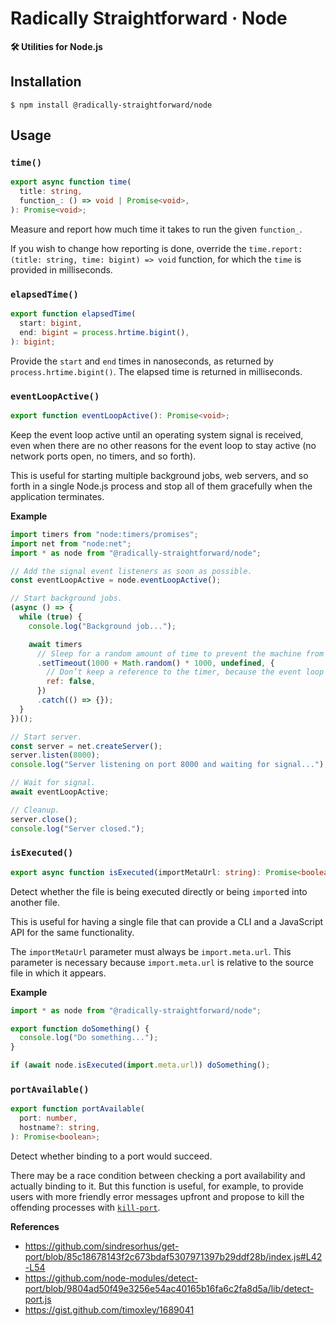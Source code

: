 # Radically Straightforward · Node

**🛠️ Utilities for Node.js**

## Installation

```console
$ npm install @radically-straightforward/node
```

## Usage

<!-- DOCUMENTATION START: ./source/index.mts -->

### `time()`

```typescript
export async function time(
  title: string,
  function_: () => void | Promise<void>,
): Promise<void>;
```

Measure and report how much time it takes to run the given `function_`.

If you wish to change how reporting is done, override the `time.report: (title: string, time: bigint) => void` function, for which the `time` is provided in milliseconds.

### `elapsedTime()`

```typescript
export function elapsedTime(
  start: bigint,
  end: bigint = process.hrtime.bigint(),
): bigint;
```

Provide the `start` and `end` times in nanoseconds, as returned by `process.hrtime.bigint()`. The elapsed time is returned in milliseconds.

### `eventLoopActive()`

```typescript
export function eventLoopActive(): Promise<void>;
```

Keep the event loop active until an operating system signal is received, even when there are no other reasons for the event loop to stay active (no network ports open, no timers, and so forth).

This is useful for starting multiple background jobs, web servers, and so forth in a single Node.js process and stop all of them gracefully when the application terminates.

**Example**

```javascript
import timers from "node:timers/promises";
import net from "node:net";
import * as node from "@radically-straightforward/node";

// Add the signal event listeners as soon as possible.
const eventLoopActive = node.eventLoopActive();

// Start background jobs.
(async () => {
  while (true) {
    console.log("Background job...");

    await timers
      // Sleep for a random amount of time to prevent the machine from being overloaded with all background jobs firing at the same time.
      .setTimeout(1000 + Math.random() * 1000, undefined, {
        // Don’t keep a reference to the timer, because the event loop will be kept alive by `eventLoopActive` and we want the event loop to **give up** on the background job when it’s time to terminate.
        ref: false,
      })
      .catch(() => {});
  }
})();

// Start server.
const server = net.createServer();
server.listen(8000);
console.log("Server listening on port 8000 and waiting for signal...");

// Wait for signal.
await eventLoopActive;

// Cleanup.
server.close();
console.log("Server closed.");
```

### `isExecuted()`

```typescript
export async function isExecuted(importMetaUrl: string): Promise<boolean>;
```

Detect whether the file is being executed directly or being `import`ed into another file.

This is useful for having a single file that can provide a CLI and a JavaScript API for the same functionality.

The `importMetaUrl` parameter must always be `import.meta.url`. This parameter is necessary because `import.meta.url` is relative to the source file in which it appears.

**Example**

```javascript
import * as node from "@radically-straightforward/node";

export function doSomething() {
  console.log("Do something...");
}

if (await node.isExecuted(import.meta.url)) doSomething();
```

### `portAvailable()`

```typescript
export function portAvailable(
  port: number,
  hostname?: string,
): Promise<boolean>;
```

Detect whether binding to a port would succeed.

There may be a race condition between checking a port availability and actually binding to it. But this function is useful, for example, to provide users with more friendly error messages upfront and propose to kill the offending processes with [`kill-port`](https://npm.im/kill-port).

**References**

- https://github.com/sindresorhus/get-port/blob/85c18678143f2c673bdaf5307971397b29ddf28b/index.js#L42-L54
- https://github.com/node-modules/detect-port/blob/9804ad50f49e3256e54ac40165b16fa6c2fa8d5a/lib/detect-port.js
- https://gist.github.com/timoxley/1689041

<!-- DOCUMENTATION END: ./source/index.mts -->
